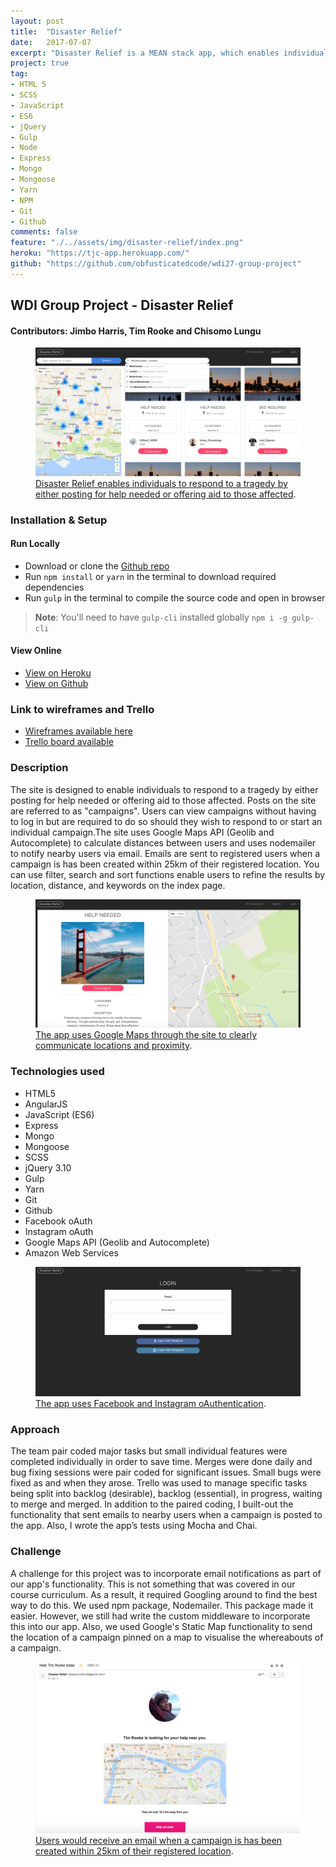 ```yaml
---
layout: post
title:  "Disaster Relief"
date:   2017-07-07
excerpt: "Disaster Relief is a MEAN stack app, which enables individuals to respond to a tragedy by either posting for help needed or offering aid to those affected."
project: true
tag:
- HTML 5
- SCSS
- JavaScript
- ES6
- jQuery
- Gulp
- Node
- Express
- Mongo
- Mongoose
- Yarn
- NPM
- Git
- Github
comments: false
feature: "./../assets/img/disaster-relief/index.png"
heroku: "https://tjc-app.herokuapp.com/"
github: "https://github.com/obfusticatedcode/wdi27-group-project"
---
```


## WDI Group Project - Disaster Relief

#### Contributors: Jimbo Harris, Tim Rooke and Chisomo Lungu

<figure>
	<a href="https://tjc-app.herokuapp.com/"><img src="/assets/img/disaster-relief/index.png"></a>
	<figcaption><a href="https://tjc-app.herokuapp.com/" title="Disaster Relief enables individuals to respond to a tragedy by either posting for help needed or offering aid to those affected">Disaster Relief enables individuals to respond to a tragedy by either posting for help needed or offering aid to those affected</a>.</figcaption>
</figure>

### [](https://github.com/obfusticatedcode/wdi27-group-project#setup)Installation & Setup

#### Run Locally

- Download or clone the [Github repo](https://github.com/timrooke1991/wdi27-group-project)
- Run `npm install` or `yarn` in the terminal to download required dependencies
- Run `gulp` in the terminal to compile the source code and open in browser

> **Note**: You'll need to have `gulp-cli` installed globally
> `npm i -g gulp-cli`

#### View Online

- [View on Heroku](https://tjc-app.herokuapp.com/)
- [View on Github](https://github.com/obfusticatedcode/wdi27-group-project)

### Link to wireframes and Trello

- [Wireframes available here](https://generalassembly.mybalsamiq.com/projects/wdi-ldn-27/Jim%20Tim%20Chisomo%20mockup)
- [Trello board available](https://trello.com/b/4iEribek/wdi-27-group-project)

### Description

The site is designed to enable individuals to respond to a tragedy by either posting for help needed or offering aid to those affected. Posts on the site are referred to as "campaigns". Users can view campaigns without having to log in but are required to do so should they wish to respond to or start an individual campaign.The site uses Google Maps API (Geolib and Autocomplete) to calculate distances between users and uses nodemailer to notify nearby users via email. Emails are sent to registered users when a campaign is has been created within 25km of their registered location. You can use filter, search and sort functions enable users to refine the results by location, distance, and keywords on the index page.

<figure>
	<a href="https://tjc-app.herokuapp.com/"><img src="/assets/img/disaster-relief/show.png"></a>
	<figcaption><a href="https://tjc-app.herokuapp.com/" title="The app uses Google Maps through the site to clearly communicate locations and proximity">The app uses Google Maps through the site to clearly communicate locations and proximity</a>.</figcaption>
</figure>

### Technologies used

- HTML5
- AngularJS
- JavaScript (ES6)
- Express
- Mongo
- Mongoose
- SCSS
- jQuery 3.10
- Gulp
- Yarn
- Git
- Github
- Facebook oAuth
- Instagram oAuth
- Google Maps API (Geolib and Autocomplete)
- Amazon Web Services

<figure>
	<a href="https://tjc-app.herokuapp.com/"><img src="/assets/img/disaster-relief/login.png"></a>
	<figcaption><a href="https://tjc-app.herokuapp.com/" title="The app uses Facebook and Instagram oAuthentication">The app uses Facebook and Instagram oAuthentication</a>.</figcaption>
</figure>

### Approach

The team pair coded major tasks but small individual features were completed individually in order to save time. Merges were done daily and bug fixing sessions were pair coded for significant issues. Small bugs were fixed as and when they arose. Trello was used to manage specific tasks being split into backlog (desirable), backlog (essential), in progress, waiting to merge and merged. In addition to the paired coding, I built-out the functionality that sent emails to nearby users when a campaign is posted to the app. Also, I wrote the app’s tests using Mocha and Chai.


### Challenge

A challenge for this project was to incorporate email notifications as part of our app's functionality. This is not something that was covered in our course curriculum. As a result, it required Googling around to find the best way to do this. We used npm package, Nodemailer. This package made it easier. However, we still had write the custom middleware to incorporate this into our app. Also, we used Google's Static Map functionality to send the location of a campaign pinned on a map to visualise the whereabouts of a campaign.

<figure>
	<a href="https://tjc-app.herokuapp.com/"><img src="/assets/img/disaster-relief/email.png"></a>
	<figcaption><a href="https://tjc-app.herokuapp.com/" title="Users would receive an email when a campaign is has been created within 25km of their registered location">Users would receive an email when a campaign is has been created within 25km of their registered location</a>.</figcaption>
</figure>
